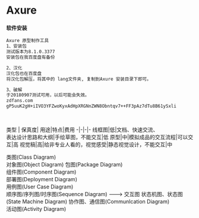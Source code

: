 # Axure

#### 软件安装
```xml
Axure 原型制作工具
1、安装包
测试版本为8.1.0.3377
安装包在我百度盘有备份

2、汉化
汉化包也在百度盘
将汉化包解压，将其中的 lang文件夹, 复制到Axure 安装目录下即可。

3、破解
于20180907测试可用，以后可能会失效。
zdfans.com
gP5uuK2gH+iIVO3YFZwoKyxAdHpXRGNnZWN8Obntqv7++FF3pAz7dTu8B61ySxli
```
<br>


类型 | 保真度| 用途|特点|费用
-|-|-|-
线框图|低|文档、快速交流、<br>表达设计思路和大纲|手绘草图，不能交互|低
原型|中|模拟成品的交互流程|可以交互|高
视觉稿|高|给非专业人看的，视觉感受|静态视觉设计，不能交互|中


类图(Class Diagram)   
对象图(Object Diagram)
包图(Package Diagram)  
组件图(Component Diagram)  
部署图(Deployment Diagram)  
用例图(User Case Diagram)  
顺序图/序列图/时序图(Sequence Diagram)  ---> 交互图
状态机图、状态图(State Machine Diagram)
协作图、通信图(Communlcation Diagram)  
活动图(Activity Diagram) 
